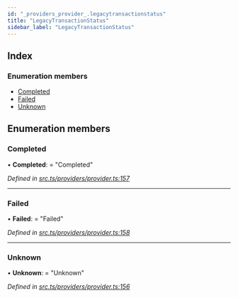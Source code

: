 ```yaml
---
id: "_providers_provider_.legacytransactionstatus"
title: "LegacyTransactionStatus"
sidebar_label: "LegacyTransactionStatus"
---
```


## Index

### Enumeration members

* [Completed](_providers_provider_.legacytransactionstatus.md#completed)
* [Failed](_providers_provider_.legacytransactionstatus.md#failed)
* [Unknown](_providers_provider_.legacytransactionstatus.md#unknown)

## Enumeration members

###  Completed

• **Completed**: = "Completed"

*Defined in [src.ts/providers/provider.ts:157](https://github.com/nearprotocol/nearlib/blob/d578981/src.ts/providers/provider.ts#L157)*

___

###  Failed

• **Failed**: = "Failed"

*Defined in [src.ts/providers/provider.ts:158](https://github.com/nearprotocol/nearlib/blob/d578981/src.ts/providers/provider.ts#L158)*

___

###  Unknown

• **Unknown**: = "Unknown"

*Defined in [src.ts/providers/provider.ts:156](https://github.com/nearprotocol/nearlib/blob/d578981/src.ts/providers/provider.ts#L156)*
